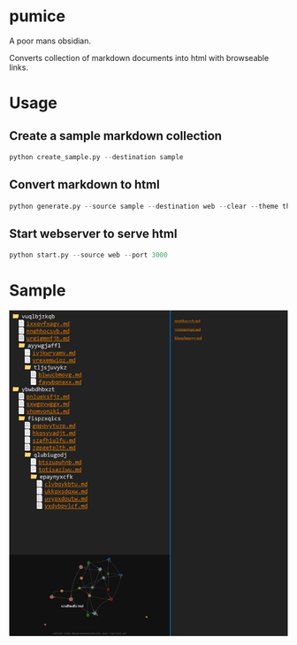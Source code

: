 # pumice
A poor mans obsidian.

Converts collection of markdown documents into html with browseable links.

# Usage

## Create a sample markdown collection
```python
python create_sample.py --destination sample
```

## Convert markdown to html
```python
python generate.py --source sample --destination web --clear --theme themes/default.json
```

## Start webserver to serve html
```python
python start.py --source web --port 3000
```

# Sample
![Sample](https://github.com/styinx/pumice/blob/master/sample.png)
